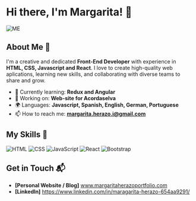 # Hi there, I'm Margarita! 👋

![ME](https://github.com/margaritaherazo/margaritaherazo/assets/143548777/26922332-b059-4698-9099-aa8c3150e28e)


## About Me 🚀

I'm a creative and dedicated **Front-End Developer** with experience in **HTML, CSS, Javascript and React**. I love to create high-quality web aplications, learning new skills, and collaborating with diverse teams to share and grow.

- 🌱 Currently learning: **Redux and Angular**
- 🔭 Working on: **Web-site for Acordaselva**
- 🌍 Languages: **Javascript, Spanish, English, German, Portuguese**
- 📫 How to reach me: **margarita.herazo.i@gmail.com**

## My Skills 🧠

![HTML](https://img.shields.io/badge/-HTML-E34F26?style=flat-square&logo=html5&logoColor=white)
![CSS](https://img.shields.io/badge/-CSS-1572B6?style=flat-square&logo=css3&logoColor=white)
![JavaScript](https://img.shields.io/badge/-JavaScript-F7DF1E?style=flat-square&logo=javascript&logoColor=black)
![React](https://img.shields.io/badge/-React-61DAFB?style=flat-square&logo=react&logoColor=black)
![Bootstrap](	https://img.shields.io/badge/Bootstrap-563D7C?style=for-the-badge&logo=bootstrap&logoColor=white)


## Get in Touch 📬

- **[Personal Website / Blog]** www.margaritaherazoportfolio.com
- **[LinkedIn]** https://www.linkedin.com/in/maragarita-herazo-654aa9291/



